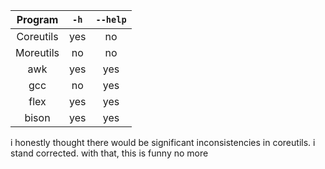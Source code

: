 | Program | `-h` | `--help` |
| :-----: | :---: | :---: |
| Coreutils | yes | no |
| Moreutils | no | no |
| awk | yes | yes |
| gcc | no | yes |
| flex | yes | yes |
| bison | yes | yes |

i honestly thought there would be significant inconsistencies in coreutils.
i stand corrected.
with that, this is funny no more
